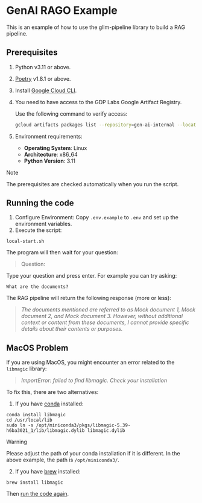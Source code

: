 # GenAI RAGO Example

This is an example of how to use the gllm-pipeline library to build a RAG pipeline.

## Prerequisites

1. Python v3.11 or above.
2. [Poetry](https://python-poetry.org/docs/) v1.8.1 or above.
3. Install [Google Cloud CLI](https://cloud.google.com/sdk/docs/install#linux).
4. You need to have access to the GDP Labs Google Artifact Registry.
   
   Use the following command to verify access:
   ```bash
   gcloud artifacts packages list --repository=gen-ai-internal --location=asia-southeast2 --project=glair01
   ```
5. Environment requirements:
   - **Operating System**: Linux
   - **Architecture**: x86_64
   - **Python Version**: 3.11

> [!NOTE]
> The prerequisites are checked automatically when you run the script.

## Running the code

1. Configure Environment: Copy `.env.example` to `.env` and set up the environment variables.
2. Execute the script:

```
local-start.sh
```

The program will then wait for your question:

> Question:

Type your question and press enter. For example you can try asking:

```
What are the documents?
```

The RAG pipeline will return the following response (more or less):

> _The documents mentioned are referred to as Mock document 1, Mock document 2, and Mock document 3. However, without additional context or content from these documents, I cannot provide specific details about their contents or purposes._

## MacOS Problem

If you are using MacOS, you might encounter an error related to the `libmagic` library:

> _ImportError: failed to find libmagic. Check your installation_

To fix this, there are two alternatives:

1. If you have [conda](https://docs.anaconda.com/miniconda/install/) installed:

```
conda install libmagic
cd /usr/local/lib
sudo ln -s /opt/miniconda3/pkgs/libmagic-5.39-h6ba3021_1/lib/libmagic.dylib libmagic.dylib
```

> [!WARNING]
> Please adjust the path of your conda installation if it is different. In the above example, the path is `/opt/miniconda3/`.

2. If you have [brew](https://brew.sh/) installed:

```
brew install libmagic
```

Then [run the code again](#running-the-code).
